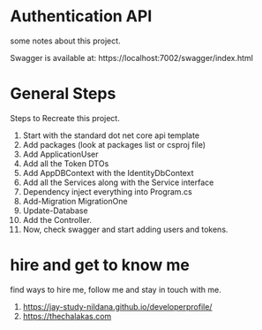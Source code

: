 # Authentication API

some notes about this project. 

Swagger is available at: https://localhost:7002/swagger/index.html

# General Steps

Steps to Recreate this project.

1. Start with the standard dot net core api template
1. Add packages (look at packages list or csproj file)
1. Add ApplicationUser
1. Add all the Token DTOs
1. Add AppDBContext with the IdentityDbContext
1. Add all the Services along with the Service interface
1. Dependency inject everything into Program.cs
1. Add-Migration MigrationOne
1. Update-Database
1. Add the Controller.
1. Now, check swagger and start adding users and tokens.

# hire and get to know me

find ways to hire me, follow me and stay in touch with me.

1. https://jay-study-nildana.github.io/developerprofile/
1. https://thechalakas.com